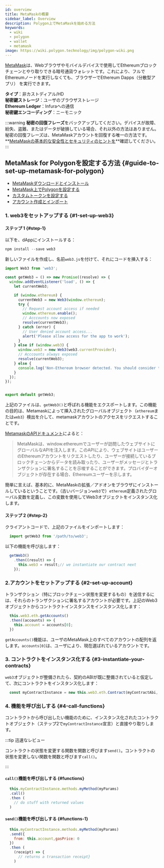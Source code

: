 ```yaml
---
id: overview
title: MetaMaskの概要
sidebar_label: Overview
description: Polygon上でMetaMaskを始める方法
keywords:
  - wiki
  - polygon
  - wallet
  - metamask
image: https://wiki.polygon.technology/img/polygon-wiki.png
---
```


[MetaMask](https://metamask.io/)は、Webブラウザやモバイルデバイスで使用してEthereumブロックチェーンとやり取りできる暗号通貨ウォレットです。これにより、フルでEthereumノードを実行しなくても、ブラウザーでEthereum Dapps（分散型アプリ） を実行できます。

**タイプ**：非カストディアル/HD<br/>**秘密鍵ストレージ**：ユーザのブラウザストレージ<br/>**Ethereum Ledger**：Infuraへの通信<br/>**秘密鍵エンコーディング**：ニーモニック<br/>

:::warning
**秘密の回復フレーズ**をバックアップしてください。デバイスが故障、紛失、盗難、またはデータが破損している場合、それ以外の方法はありません。秘密の回復フレーズは、MetaMaskアカウントを回復する唯一の方法です。**[<ins>MetaMaskの基本的な安全性とセキュリティのヒントを</ins>](https://metamask.zendesk.com/hc/en-us/articles/360015489591-Basic-Safety-and-Security-Tips-for-MetaMask)**確認してください。
:::

## MetaMask for Polygonを設定する方法 {#guide-to-set-up-metamask-for-polygon}

* [MetaMaskダウンロードとインストール](/develop/metamask/tutorial-metamask.md)
* [MetaMask上でPolygonを設定する](/develop/metamask/config-polygon-on-metamask.md)
* [カスタムトークンを設定する](/develop/metamask/custom-tokens.md)
* [アカウント作成とインポート](/develop/metamask/multiple-accounts.md)

### 1. web3をセットアップする {#1-set-up-web3}

#### ステップ 1 {#step-1}

以下を、dAppにインストールする：

  ```javascript
  npm install --save web3
  ```

新しいファイルを作成し、名前`web3.js`を付けて、それにコードを挿入する：

  ```javascript
  import Web3 from 'web3';

  const getWeb3 = () => new Promise((resolve) => {
    window.addEventListener('load', () => {
      let currentWeb3;

      if (window.ethereum) {
        currentWeb3 = new Web3(window.ethereum);
        try {
          // Request account access if needed
          window.ethereum.enable();
          // Acccounts now exposed
          resolve(currentWeb3);
        } catch (error) {
          // User denied account access...
          alert('Please allow access for the app to work');
        }
      } else if (window.web3) {
        window.web3 = new Web3(web3.currentProvider);
        // Acccounts always exposed
        resolve(currentWeb3);
      } else {
        console.log('Non-Ethereum browser detected. You should consider trying MetaMask!');
      }
    });
  });


  export default getWeb3;
  ```

上記のファイルは、`getWeb3()`と呼ばれる機能をエクスポートします。この機能の目的は、Metamaskによって挿入されたグローバルオブジェクト（`ethereum`または`web3`）検出を介して、metamaskアカウントのアクセスをリクエストすることです。

[MetamaskのAPIドキュメント](https://docs.metamask.io/guide/ethereum-provider.html#upcoming-provider-changes)によると：

> MetaMaskは、window.ethereumでユーザーが訪問したウェブサイトにグローバルなAPIを注入します。このAPIにより、ウェブサイトはユーザーのEthereumアカウントをリクエストしたり、ユーザーが接続しているブロックチェーンからデータを読み取ったり、ユーザーがメッセージとトランザクションに署名することを示唆することができます。プロバイダーオブジェクトが存在する場合、Ethereumユーザーを示します。

簡単に言えば、基本的に、MetaMaskの拡張／アドオンをブラウザにインストールしているということです。（古いバージョン`web3`で）`ethereum`定義されたグローバル変数を定義し、この変数を使用してWeb3オブジェクトをインスタンス化します。

#### ステップ 2 {#step-2}

クライアントコードで、上記のファイルをインポートします：

```js
  import getWeb3 from '/path/to/web3';
```

以下の機能を呼び出します：

```js
  getWeb3()
    .then((result) => {
      this.web3 = result;// we instantiate our contract next
    });
```

### 2.アカウントをセットアップする {#2-set-up-account}

トランザクション（特にブロックチェーン状態を変更するもの）を送信するには、それらのトランザクションに署名するアカウントが必要です。上記のWeb3オブジェクトからコントラクトインスタンスをインスタンス化します：

```js
  this.web3.eth.getAccounts()
  .then((accounts) => {
    this.account = accounts[0];
  })
```

`getAccounts()`機能は、ユーザのMetaMask上のすべてのアカウントの配列を返します。`accounts[0]`は、ユーザにより、現在選ばれているアカウントです。

### 3. コントラクトをインスタンス化する {#3-instantiate-your-contracts}

`web3`オブジェクトが整備されたら、契約のABIが既に整備されていると仮定して、次にコントラクトをインスタンス化します：

```js
  const myContractInstance = new this.web3.eth.Contract(myContractAbi, myContractAddress)
```

### 4. 機能を呼び出しする {#4-call-functions}

コントラクトから呼び出したい機能のために、インスタンス化されたコントラクトオブジェクト（ステップ2で`myContractInstance`宣言）と直接やり取りします。

:::tip 迅速なレビュー

コントラクトの状態を変更する関数を関数と呼びます`send()`。コントラクトの状態を変更しない関数を関数と呼びます`call()`。

:::

#### `call()`機能を呼び出しする {#functions}

```js
  this.myContractInstance.methods.myMethod(myParams)
  .call()
  .then (
    // do stuff with returned values
  )
```

#### `send()`機能を呼び出しする {#functions-1}

```js
  this.myContractInstance.methods.myMethod(myParams)
  .send({
    from: this.account,gasPrice: 0
  })
  .then (
    (receipt) => {
      // returns a transaction receipt}
    )
```
